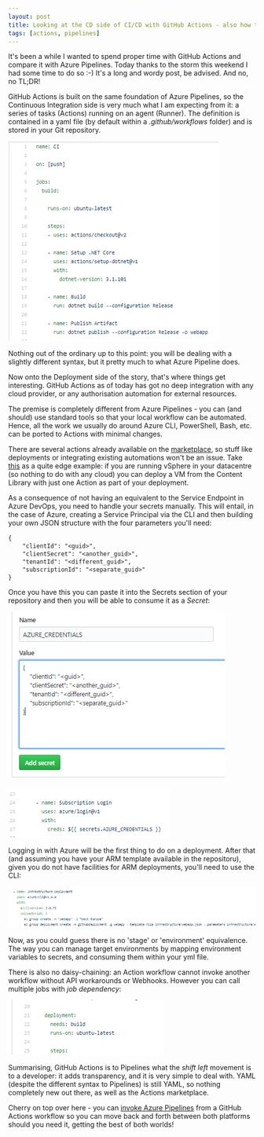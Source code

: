 ```yaml
---
layout: post
title: Looking at the CD side of CI/CD with GitHub Actions - also how to deploy ARM templates with it!
tags: [actions, pipelines]
---
```

It's been a while I wanted to spend proper time with GitHub Actions and compare it with Azure Pipelines. Today thanks to the storm this weekend I had some time to do so :-) It's a long and wordy post, be advised. And no, no TL;DR!

GitHub Actions is built on the same foundation of Azure Pipelines, so the Continuous Integration side is very much what I am expecting from it: a series of tasks (Actions) running on an agent (Runner). The definition is contained in a yaml file (by default within a _.github/workflows_ folder) and is stored in your Git repository.

![](/images/posts/2020-02-09_14-45-17.png)

Nothing out of the ordinary up to this point: you will be dealing with a slightly different syntax, but it pretty much to what Azure Pipeline does.

Now onto the Deployment side of the story, that's where things get interesting. GitHub Actions as of today has got no deep integration with any cloud provider, or any authorisation automation for external resources. 

The premise is completely different from Azure Pipelines - you can (and should) use standard tools so that your local workflow can be automated. Hence, all the work we usually do around Azure CLI, PowerShell, Bash, etc. can be ported to Actions with minimal changes.

There are several actions already available on the [marketplace](https://github.com/marketplace?type=actions), so stuff like deployments or integrating existing automations won't be an issue. Take [this](https://github.com/marketplace/actions/deploy-vm-from-vsphere-content-library) as a quite edge example: if you are running vSphere in your datacentre (so nothing to do with any cloud) you can deploy a VM from the Content Library with just one Action as part of your deployment.

As a consequence of not having an equivalent to the Service Endpoint in Azure DevOps, you need to handle your secrets manually. This will entail, in the case of Azure, creating a Service Principal via the CLI and then building your own JSON structure with the four parameters you'll need:

```
{
    "clientId": "<guid>",
    "clientSecret": "<another_guid>",
    "tenantId": "<different_guid>",
    "subscriptionId": "<separate_guid>"
}
```
Once you have this you can paste it into the Secrets section of your repository and then you will be able to consume it as a _Secret_:

![](/images/posts/2020-02-10_19-43-21.png)

![](/images/posts/2020-02-10_19-44-22.png)

Logging in with Azure will be the first thing to do on a deployment. After that (and assuming you have your ARM template available in the repositoru), given you do not have facilities for ARM deployments, you'll need to use the CLI:

![](/images/posts/2020-02-10_19-47-08.png)

Now, as you could guess there is no 'stage' or 'environment' equivalence. The way you can manage target environments by mapping environment variables to secrets, and consuming them within your yml file. 

There is also no daisy-chaining: an Action workflow cannot invoke another workflow without API workarounds or Webhooks. However you can call multiple jobs with _job dependency_:

![](/images/posts/2020-02-10_19-59-02.png)

Summarising, GitHub Actions is to Pipelines what the _shift left_ movement is to a developer: it adds transparency, and it is very simple to deal with. YAML (despite the different syntax to Pipelines) is still YAML, so nothing completely new out there, as well as the Actions marketplace.

Cherry on top over here - you can [invoke Azure Pipelines](https://github.com/marketplace/actions/azure-pipelines-action) from a GitHub Actions workflow so you can move back and forth between both platforms should you need it, getting the best of both worlds!


